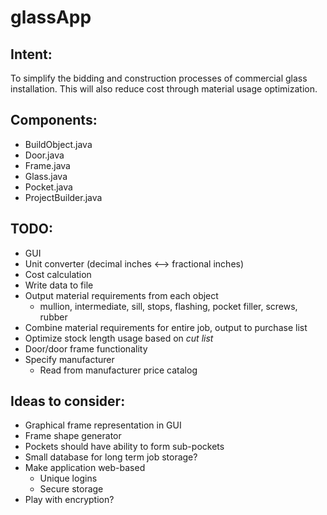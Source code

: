 # __glassApp__

## Intent:
To simplify the bidding and construction processes of commercial glass installation. This will also reduce cost through material usage optimization.

## Components:

- BuildObject.java
- Door.java
- Frame.java
- Glass.java
- Pocket.java
- ProjectBuilder.java


## TODO:

- GUI
- Unit converter (decimal inches <--> fractional inches)
- Cost calculation
- Write data to file
- Output material requirements from each object
  - mullion, intermediate, sill, stops, flashing, pocket filler, screws, rubber
- Combine material requirements for entire job, output to purchase list
- Optimize stock length usage based on _cut list_
- Door/door frame functionality
- Specify manufacturer
  - Read from manufacturer price catalog

## Ideas to consider:

- Graphical frame representation in GUI
- Frame shape generator
- Pockets should have ability to form sub-pockets
- Small database for long term job storage?
- Make application web-based
  - Unique logins
  - Secure storage
- Play with encryption?
